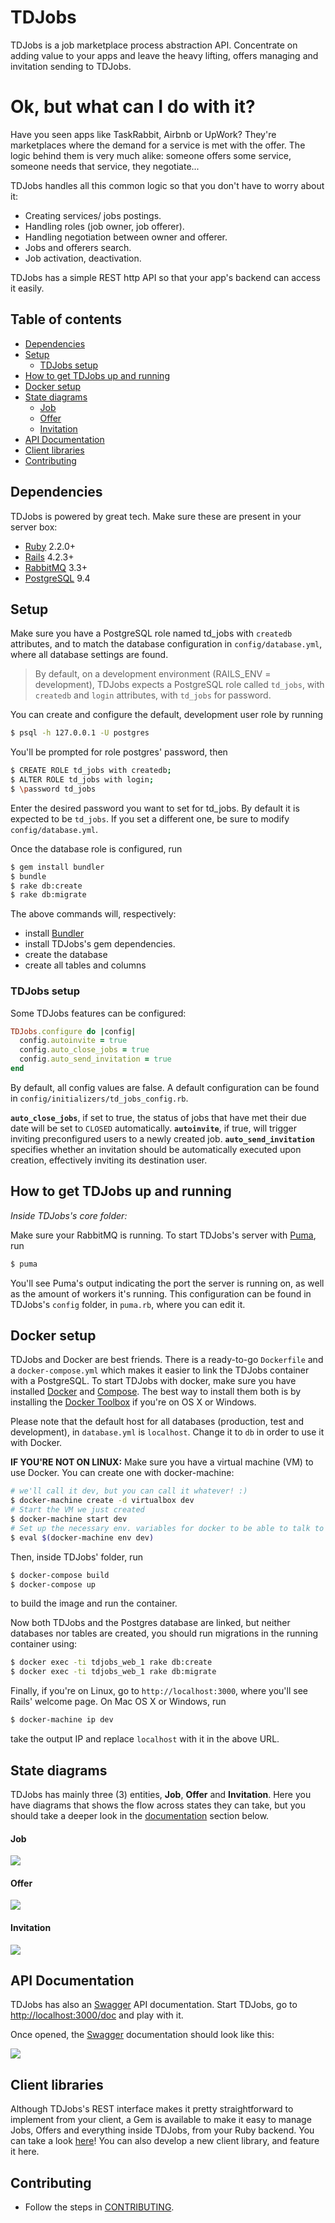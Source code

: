 # TDJobs

TDJobs is a job marketplace process abstraction API. Concentrate on adding value
to your apps and leave the heavy lifting, offers managing and invitation sending
to TDJobs.


# Ok, but what can I do with it?

Have you seen apps like TaskRabbit, Airbnb or UpWork? They're marketplaces where
the demand for a service is met with the offer. The logic behind them is very
much alike: someone offers some service, someone needs that service,
they negotiate...

TDJobs handles all this common logic so that you don't have to worry about it:

- Creating services/ jobs postings.
- Handling roles (job owner, job offerer).
- Handling negotiation between owner and offerer.
- Jobs and offerers search.
- Job activation, deactivation.

TDJobs has a simple REST http API so that your app's backend can access it
easily.

## Table of contents

  * [Dependencies](#dependencies)
  * [Setup](#setup)
    * [TDJobs setup](#tdjobs-setup)
  * [How to get TDJobs up and running](#how-to-get-tdjobs-up-and-running)
  * [Docker setup](#docker-setup)
  * [State diagrams](#state-diagrams)
    * [Job](#job)
    * [Offer](#offer)
    * [Invitation](#invitation)
  * [API Documentation](#api-documentation)
  * [Client libraries](#client-libraries)
  * [Contributing](#contributing)

## Dependencies

TDJobs is powered by great tech. Make sure these are present in your server box:

- [Ruby](https://rvm.io/) 2.2.0+
- [Rails](http://rubyonrails.org/) 4.2.3+
- [RabbitMQ](https://www.rabbitmq.com/download.html) 3.3+
- [PostgreSQL](http://www.postgresql.org/download/) 9.4

## Setup

Make sure you have a PostgreSQL role named td_jobs with ``createdb`` attributes,
and to match the database configuration in ``config/database.yml``, where all
database settings are found.

> By default, on a development environment (RAILS_ENV = development), TDJobs
expects a PostgreSQL
role called ``td_jobs``, with ``createdb`` and ``login`` attributes, with
``td_jobs`` for password.

You can create and configure the default, development user role by running
```sh
$ psql -h 127.0.0.1 -U postgres
```
You'll be prompted for role postgres' password, then
```sh
$ CREATE ROLE td_jobs with createdb;
$ ALTER ROLE td_jobs with login;
$ \password td_jobs
```
Enter the desired password you want to set for td_jobs. By default it is
expected to be ``td_jobs``. If you set a different one, be sure to modify
``config/database.yml``.

Once the database role is configured, run

```sh
$ gem install bundler
$ bundle
$ rake db:create
$ rake db:migrate
```

The above commands will, respectively:

- install [Bundler](http://bundler.io/)
- install TDJobs's gem dependencies.
- create the database
- create all tables and columns


### TDJobs setup

Some TDJobs features can be configured:

```ruby
TDJobs.configure do |config|
  config.autoinvite = true
  config.auto_close_jobs = true
  config.auto_send_invitation = true
end
```

By default, all config values are false. A default configuration can be found in
``config/initializers/td_jobs_config.rb``.

**``auto_close_jobs``**, if set to true, the status of jobs that have met their
due date will be set to ``CLOSED`` automatically.
**``autoinvite``**, if true, will trigger inviting preconfigured users to a
newly created job.
**``auto_send_invitation``** specifies whether an invitation should be
automatically executed upon creation, effectively inviting its destination user.


## How to get TDJobs up and running

*Inside TDJobs's core folder:*

Make sure your RabbitMQ is running.
To start TDJobs's server with [Puma](http://puma.io/), run

```sh
$ puma
```
You'll see Puma's output indicating the port the server is running on, as well
as the amount of workers it's running. This configuration can be found in
TDJobs's ``config`` folder, in ``puma.rb``, where you can edit it.


## Docker setup

TDJobs and Docker are best friends. There is a ready-to-go ``Dockerfile`` and a
``docker-compose.yml`` which makes it easier to link the TDJobs container with a
PostgreSQL.
To start TDJobs with docker, make sure you have installed
[Docker](http://docs.docker.com/) and
[Compose](http://docs.docker.com/compose/install/). The best way to install them
both is by installing the
[Docker Toolbox](https://www.docker.com/docker-toolbox) if you're on OS X or
Windows.

Please note that the default host for all databases (production, test and
development), in ``database.yml`` is ``localhost``. Change it to ``db`` in order
to use it with Docker.

**IF YOU'RE NOT ON LINUX:** Make sure you have a virtual machine (VM) to use
Docker. You can create one with docker-machine:

```sh
# we'll call it dev, but you can call it whatever! :)
$ docker-machine create -d virtualbox dev
# Start the VM we just created
$ docker-machine start dev
# Set up the necessary env. variables for docker to be able to talk to the VM:
$ eval $(docker-machine env dev)
```

Then, inside TDJobs' folder, run

```sh
$ docker-compose build
$ docker-compose up
```

to build the image and run the container.

Now both TDJobs and the Postgres database are linked, but neither databases nor
tables are created, you should run migrations in the running container using:

```sh
$ docker exec -ti tdjobs_web_1 rake db:create
$ docker exec -ti tdjobs_web_1 rake db:migrate
```

Finally, if you're on Linux, go to
``http://localhost:3000``, where you'll see Rails' welcome page. On Mac OS X or
Windows, run

```sh
$ docker-machine ip dev
```

take the output IP and replace ``localhost`` with it in the above URL.

## State diagrams

TDJobs has mainly three (3) entities, **Job**, **Offer** and
**Invitation**. Here you have diagrams that shows the flow across
states they can take, but you should take a deeper look in the
[documentation](#api-documentation) section below.

#### Job
<img src="images/job_flow.png"></img>

#### Offer
<img src="images/offer_flow.png"></img>

#### Invitation
<img src="images/invitation_flow.png"></img>

## API Documentation

TDJobs has also an [Swagger] API documentation. Start TDJobs, go to
[http://localhost:3000/doc](http://localhost:3000/doc) and play with it.

Once opened, the [Swagger] documentation should look like this:

<img src="images/swagger.png"></img>

## Client libraries

Although TDJobs's REST interface makes it pretty straightforward to implement
from your client, a Gem is available to make it easy to manage Jobs, Offers and
everything inside TDJobs, from your Ruby backend. You can take a look
[here](https://github.com/talosdigital/TDJobsGem)!
You can also develop a new client library, and feature it here.

## Contributing

- Follow the steps in [CONTRIBUTING](CONTRIBUTING.md).


[Swagger]:http://swagger.io/

